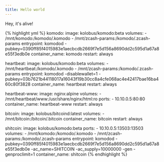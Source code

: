 ```yaml
---
title: Hello world
---
```


Hey, it's alive!

{% highlight yml %}
komodo:
  image: kolobus/komodo:beta
  volumes:
    - /mnt/komodo:/komodo/.komodo
    - /mnt/zcash-params:/komodo/.zcash-params
  entrypoint: komodod -pubkey=0390ff85f4015983e1aecbcdb2669f7e5d156a8690dd2c595d1a67a8e55f3edb0e
  container_name: komodo
  restart: always

heartbeat:
  image: kolobus/komodo:beta
  volumes:
    - /mnt/heartbeat:/komodo/.komodo
    - /mnt/zcash-params:/komodo/.zcash-params
  entrypoint: komodod -disablewallet=1 -pubkey=03b7621b44118017a16043f19b30cc8a4cfe068ac4e42417bae16ba460c80f3828
  container_name: heartbeat
  restart: always

heartbeat-www:
  image: nginx:alpine
  volumes:
    - /mnt/heartbeat/www:/usr/share/nginx/html:ro
  ports:
    - 10.10.0.5:80:80
  container_name: heartbeat-www
  restart: always

bitcoin:
  image: kolobus/bitcoind:latest
  volumes:
    - /mnt/bitcoin:/bitcoin/.bitcoin
  container_name: bitcoin
  restart: always

shitcoin:
  image: kolobus/komodo:beta
  ports:
    - 10.10.0.5:13503:13503
  volumes:
    - /mnt/komodo:/komodo/.komodo
    - /mnt/zcash-params:/komodo/.zcash-params
  entrypoint: komodod -pubkey=0390ff85f4015983e1aecbcdb2669f7e5d156a8690dd2c595d1a67a8e55f3edb0e -ac_name=SHITCOIN -ac_supply=10000000 -gen -genproclimit=1
  container_name: shitcoin
{% endhighlight %}

